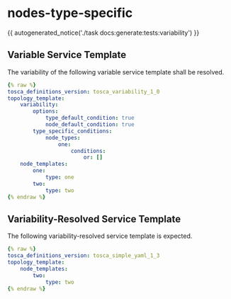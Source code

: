 # nodes-type-specific

{{ autogenerated_notice('./task docs:generate:tests:variability') }}


## Variable Service Template

The variability of the following variable service template shall be resolved.

```yaml linenums="1"
{% raw %}
tosca_definitions_version: tosca_variability_1_0
topology_template:
    variability:
        options:
            type_default_condition: true
            node_default_condition: true
        type_specific_conditions:
            node_types:
                one:
                    conditions:
                        or: []
    node_templates:
        one:
            type: one
        two:
            type: two
{% endraw %}
```




## Variability-Resolved Service Template

The following variability-resolved service template is expected.

```yaml linenums="1"
{% raw %}
tosca_definitions_version: tosca_simple_yaml_1_3
topology_template:
    node_templates:
        two:
            type: two
{% endraw %}
```

